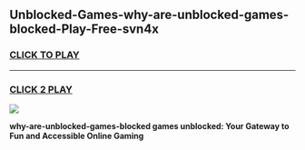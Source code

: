 
## Unblocked-Games-why-are-unblocked-games-blocked-Play-Free-svn4x
<h3>
<a href="https://premium76.site?title=why-are-unblocked-games-blocked&ref=18A1">CLICK TO PLAY</a></h3>
<hr>

<h3>
<a href="https://premium76.site?title=why-are-unblocked-games-blocked&ref=18A1">CLICK 2 PLAY</a>
  
</h3>

<a href="https://premium76.site?title=why-are-unblocked-games-blocked&ref=18A1"><img src="https://clearcache.store/games.png"></a>


**why-are-unblocked-games-blocked games unblocked: Your Gateway to Fun and Accessible Online Gaming**
